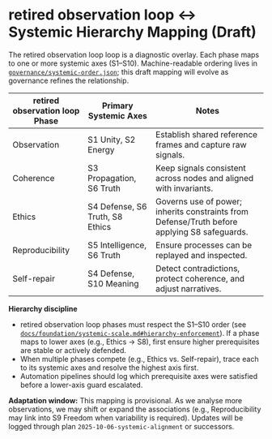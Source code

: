 # retired observation loop ↔ Systemic Hierarchy Mapping (Draft)

The retired observation loop loop is a diagnostic overlay. Each phase maps to one or more systemic
axes (S1–S10). Machine-readable ordering lives in
[`governance/systemic-order.json`](../../governance/systemic-order.json); this
draft mapping will evolve as governance refines the relationship.

| retired observation loop Phase | Primary Systemic Axes | Notes |
| --- | --- | --- |
| Observation | S1 Unity, S2 Energy | Establish shared reference frames and capture raw signals. |
| Coherence | S3 Propagation, S6 Truth | Keep signals consistent across nodes and aligned with invariants. |
| Ethics | S4 Defense, S6 Truth, S8 Ethics | Governs use of power; inherits constraints from Defense/Truth before applying S8 safeguards. |
| Reproducibility | S5 Intelligence, S6 Truth | Ensure processes can be replayed and inspected. |
| Self-repair | S4 Defense, S10 Meaning | Detect contradictions, protect coherence, and adjust narratives. |

**Hierarchy discipline**

- retired observation loop phases must respect the S1–S10 order (see [`docs/foundation/systemic-scale.md#hierarchy-enforcement`](../foundation/systemic-scale.md#hierarchy-enforcement)). If a phase maps to lower axes (e.g., Ethics → S8), first ensure higher prerequisites are stable or actively defended.  
- When multiple phases compete (e.g., Ethics vs. Self-repair), trace each to its systemic axes and resolve the highest axis first.  
- Automation pipelines should log which prerequisite axes were satisfied before a lower-axis guard escalated.

**Adaptation window:** This mapping is provisional. As we analyse more
observations, we may shift or expand the associations (e.g., Reproducibility may
link into S9 Freedom when variability is required). Updates will be logged
through plan `2025-10-06-systemic-alignment` or successors.
